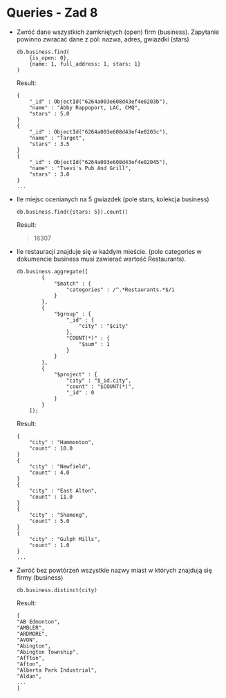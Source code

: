 # Queries - Zad 8

- Zwróć dane wszystkich zamkniętych (open) firm (business). Zapytanie powinno zwracać dane z pól: nazwa, adres, gwiazdki (stars)
    ```
    db.business.find(
        {is_open: 0}, 
        {name: 1, full_address: 1, stars: 1}
    )
    ```
    Result:
    ```
    { 
        "_id" : ObjectId("6264a003e608d43ef4e0203b"), 
        "name" : "Abby Rappoport, LAC, CMQ", 
        "stars" : 5.0
    }
    { 
        "_id" : ObjectId("6264a003e608d43ef4e0203c"), 
        "name" : "Target", 
        "stars" : 3.5
    }
    { 
        "_id" : ObjectId("6264a003e608d43ef4e02045"), 
        "name" : "Tsevi's Pub And Grill", 
        "stars" : 3.0
    }
    ...
    ```

- Ile miejsc ocenianych na 5 gwiazdek (pole stars, kolekcja business) 
    ```
    db.business.find({stars: 5}).count()
    ```
    Result:
    > 16307


- Ile restauracji znajduje się w każdym mieście. (pole categories w dokumencie business musi
zawierać wartość Restaurants).
    ```
    db.business.aggregate([
            { 
                "$match" : { 
                    "categories" : /^.*Restaurants.*$/i
                }
            }, 
            { 
                "$group" : { 
                    "_id" : { 
                        "city" : "$city"
                    }, 
                    "COUNT(*)" : { 
                        "$sum" : 1
                    }
                }
            }, 
            { 
                "$project" : { 
                    "city" : "$_id.city", 
                    "count" : "$COUNT(*)", 
                    "_id" : 0
                }
            }
        ]);
    ```

    Result:
    ```
    { 
        "city" : "Hammonton", 
        "count" : 10.0
    }
    { 
        "city" : "Newfield", 
        "count" : 4.0
    }
    { 
        "city" : "East Alton", 
        "count" : 11.0
    }
    { 
        "city" : "Shamong", 
        "count" : 5.0
    }
    { 
        "city" : "Gulph Mills", 
        "count" : 1.0
    }
    ...
    ```

- Zwróć bez powtórzeń wszystkie nazwy miast w których znajdują się firmy (business)
    ```
    db.business.distinct(city)
    ```

    Result:
    ```
    [
    "AB Edmonton", 
    "AMBLER", 
    "ARDMORE", 
    "AVON", 
    "Abington", 
    "Abington Township", 
    "Affton", 
    "Afton", 
    "Alberta Park Industrial", 
    "Aldan", 
    ...
    ]
    ```


